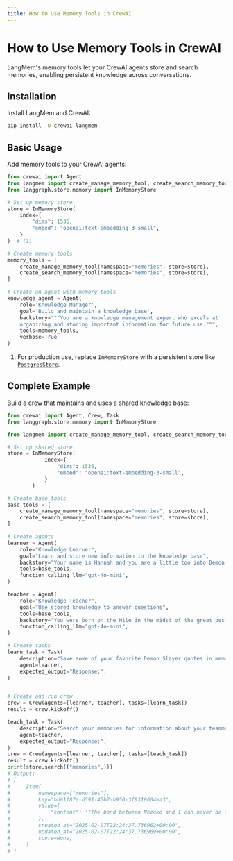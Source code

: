 ```yaml
---
title: How to Use Memory Tools in CrewAI
---
```


# How to Use Memory Tools in CrewAI

LangMem's memory tools let your CrewAI agents store and search memories, enabling persistent knowledge across conversations.

## Installation

Install LangMem and CrewAI:

```bash
pip install -U crewai langmem
```

## Basic Usage

Add memory tools to your CrewAI agents:

```python
from crewai import Agent
from langmem import create_manage_memory_tool, create_search_memory_tool
from langgraph.store.memory import InMemoryStore

# Set up memory store
store = InMemoryStore(
    index={
        "dims": 1536,
        "embed": "openai:text-embedding-3-small",
    }
)  # (1)

# Create memory tools
memory_tools = [
    create_manage_memory_tool(namespace="memories", store=store),
    create_search_memory_tool(namespace="memories", store=store),
]

# Create an agent with memory tools
knowledge_agent = Agent(
    role='Knowledge Manager',
    goal='Build and maintain a knowledge base',
    backstory="""You are a knowledge management expert who excels at
    organizing and storing important information for future use.""",
    tools=memory_tools,
    verbose=True
)
```

1. For production use, replace `InMemoryStore` with a persistent store like [`PostgresStore`](https://langchain-ai.github.io/langgraph/reference/store/#langgraph.store.postgres.AsyncPostgresStore).

## Complete Example

Build a crew that maintains and uses a shared knowledge base:

```python
from crewai import Agent, Crew, Task
from langgraph.store.memory import InMemoryStore

from langmem import create_manage_memory_tool, create_search_memory_tool

# Set up shared store
store = InMemoryStore(
            index={
                "dims": 1536,
                "embed": "openai:text-embedding-3-small",
            }
        )

# Create base tools
base_tools = [
    create_manage_memory_tool(namespace="memories", store=store),
    create_search_memory_tool(namespace="memories", store=store),
]

# Create agents
learner = Agent(
    role="Knowledge Learner",
    goal="Learn and store new information in the knowledge base",
    backstory="Your name is Hannah and you are a little too into Demon Slayers.",
    tools=base_tools,
    function_calling_llm="gpt-4o-mini",
)

teacher = Agent(
    role="Knowledge Teacher",
    goal="Use stored knowledge to answer questions",
    tools=base_tools,
    backstory="You were born on the Nile in the midst of the great pestilence..",
    function_calling_llm="gpt-4o-mini",
)

# Create tasks
learn_task = Task(
    description="Save some of your favorite Demon Slayer quotes in memory.",
    agent=learner,
    expected_output="Response:",
)


# Create and run crew
crew = Crew(agents=[learner, teacher], tasks=[learn_task])
result = crew.kickoff()

teach_task = Task(
    description="Search your memories for information about your teammates.",
    agent=teacher,
    expected_output="Response:",
)
crew = Crew(agents=[learner, teacher], tasks=[teach_task])
result = crew.kickoff()
print(store.search(("memories",)))
# Output:
# [
#     Item(
#         namespace=["memories"],
#         key="bd61f87e-d591-45b7-b950-3f9318604ea3",
#         value={
#             "content": '"The bond between Nezuko and I can never be severed. I will always protect her." - Tanjiro Kamado\n"You have to find your own path, you have to find your own way to live!" - Kanao Tsuyuri\n"It’s not the face that makes someone a monster; it’s the choices they make with their lives." - Giyu Tomioka\n"Give me strength! I want to be strong enough to face my own failures!" - Zenitsu Agatsuma\n"Never give up! Never stop fighting until your last breath!" - Giyu Tomioka'
#         },
#         created_at="2025-02-07T22:24:37.736962+00:00",
#         updated_at="2025-02-07T22:24:37.736969+00:00",
#         score=None,
#     )
# ]

```
